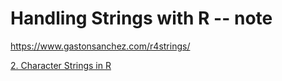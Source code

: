# Handling Strings with R -- note
https://www.gastonsanchez.com/r4strings/

[2. Character Strings in R](https://chestnut123tw.github.io/R_workshop/html/R_workshop_2_character_string.html)
